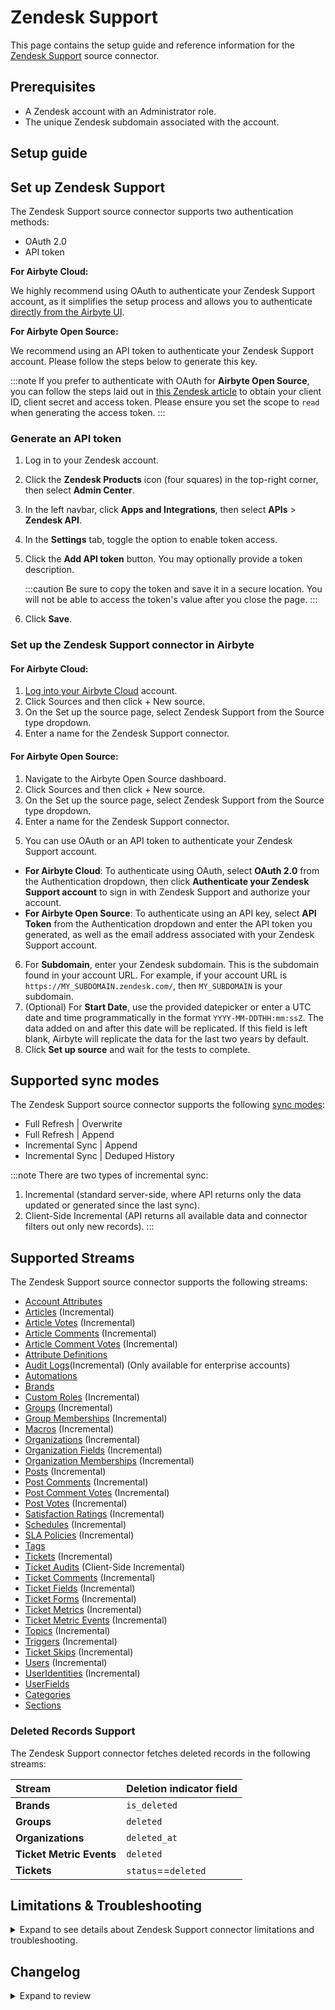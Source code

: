 # Zendesk Support

<HideInUI>

This page contains the setup guide and reference information for the [Zendesk Support](https://www.zendesk.com/) source connector.

</HideInUI>

## Prerequisites

- A Zendesk account with an Administrator role.
- The unique Zendesk subdomain associated with the account.

## Setup guide

## Set up Zendesk Support

The Zendesk Support source connector supports two authentication methods:

- OAuth 2.0
- API token

<!-- env:cloud -->

**For Airbyte Cloud:**

We highly recommend using OAuth to authenticate your Zendesk Support account, as it simplifies the setup process and allows you to authenticate [directly from the Airbyte UI](#set-up-the-zendesk-support-source-connector).

<!-- /env:cloud -->

<!-- env:oss -->

**For Airbyte Open Source:**

We recommend using an API token to authenticate your Zendesk Support account. Please follow the steps below to generate this key.

:::note
If you prefer to authenticate with OAuth for **Airbyte Open Source**, you can follow the steps laid out in [this Zendesk article](https://support.zendesk.com/hc/en-us/articles/4408845965210) to obtain your client ID, client secret and access token. Please ensure you set the scope to `read` when generating the access token.
:::

### Generate an API token

1. Log in to your Zendesk account.
2. Click the **Zendesk Products** icon (four squares) in the top-right corner, then select **Admin Center**.
3. In the left navbar, click **Apps and Integrations**, then select **APIs** > **Zendesk API**.
4. In the **Settings** tab, toggle the option to enable token access.
5. Click the **Add API token** button. You may optionally provide a token description.

   :::caution
   Be sure to copy the token and save it in a secure location. You will not be able to access the token's value after you close the page.
   :::

6. Click **Save**.
<!-- /env:oss -->

### Set up the Zendesk Support connector in Airbyte

<!-- env:cloud -->

#### For Airbyte Cloud:

1. [Log into your Airbyte Cloud](https://cloud.airbyte.com/workspaces) account.
2. Click Sources and then click + New source.
3. On the Set up the source page, select Zendesk Support from the Source type dropdown.
4. Enter a name for the Zendesk Support connector.
   <!-- /env:cloud -->
   <!-- env:oss -->

#### For Airbyte Open Source:

1. Navigate to the Airbyte Open Source dashboard.
2. Click Sources and then click + New source.
3. On the Set up the source page, select Zendesk Support from the Source type dropdown.
4. Enter a name for the Zendesk Support connector.
<!-- /env:oss -->
5. You can use OAuth or an API token to authenticate your Zendesk Support account.
<!-- env:cloud -->

- **For Airbyte Cloud**: To authenticate using OAuth, select **OAuth 2.0** from the Authentication dropdown, then click **Authenticate your Zendesk Support account** to sign in with Zendesk Support and authorize your account.
  <!-- /env:cloud -->
  <!-- env:oss -->
- **For Airbyte Open Source**: To authenticate using an API key, select **API Token** from the Authentication dropdown and enter the API token you generated, as well as the email address associated with your Zendesk Support account.
<!-- /env:oss -->

6. For **Subdomain**, enter your Zendesk subdomain. This is the subdomain found in your account URL. For example, if your account URL is `https://MY_SUBDOMAIN.zendesk.com/`, then `MY_SUBDOMAIN` is your subdomain.
7. (Optional) For **Start Date**, use the provided datepicker or enter a UTC date and time programmatically in the format `YYYY-MM-DDTHH:mm:ssZ`. The data added on and after this date will be replicated. If this field is left blank, Airbyte will replicate the data for the last two years by default.
8. Click **Set up source** and wait for the tests to complete.
<!-- /env:oss -->

<HideInUI>

## Supported sync modes

The Zendesk Support source connector supports the following [sync modes](https://docs.airbyte.com/cloud/core-concepts/#connection-sync-modes):

- Full Refresh | Overwrite
- Full Refresh | Append
- Incremental Sync | Append
- Incremental Sync | Deduped History

:::note
There are two types of incremental sync:

1. Incremental (standard server-side, where API returns only the data updated or generated since the last sync).
2. Client-Side Incremental (API returns all available data and connector filters out only new records).
   :::

## Supported Streams

The Zendesk Support source connector supports the following streams:

- [Account Attributes](https://developer.zendesk.com/api-reference/ticketing/ticket-management/skill_based_routing/#list-account-attributes)
- [Articles](https://developer.zendesk.com/api-reference/help_center/help-center-api/articles/#list-articles) \(Incremental\)
- [Article Votes](https://developer.zendesk.com/api-reference/help_center/help-center-api/votes/#list-votes) \(Incremental\)
- [Article Comments](https://developer.zendesk.com/api-reference/help_center/help-center-api/article_comments/#list-comments) \(Incremental\)
- [Article Comment Votes](https://developer.zendesk.com/api-reference/help_center/help-center-api/votes/#list-votes) \(Incremental\)
- [Attribute Definitions](https://developer.zendesk.com/api-reference/ticketing/ticket-management/skill_based_routing/#list-routing-attribute-definitions)
- [Audit Logs](https://developer.zendesk.com/api-reference/ticketing/account-configuration/audit_logs/#list-audit-logs)\(Incremental\) (Only available for enterprise accounts)
- [Automations](https://developer.zendesk.com/api-reference/ticketing/business-rules/automations/#list-automations)
- [Brands](https://developer.zendesk.com/api-reference/ticketing/account-configuration/brands/#list-brands)
- [Custom Roles](https://developer.zendesk.com/api-reference/ticketing/account-configuration/custom_roles/#list-custom-roles) \(Incremental\)
- [Groups](https://developer.zendesk.com/rest_api/docs/support/groups) \(Incremental\)
- [Group Memberships](https://developer.zendesk.com/rest_api/docs/support/group_memberships) \(Incremental\)
- [Macros](https://developer.zendesk.com/rest_api/docs/support/macros) \(Incremental\)
- [Organizations](https://developer.zendesk.com/rest_api/docs/support/organizations) \(Incremental\)
- [Organization Fields](https://developer.zendesk.com/api-reference/ticketing/organizations/organization_fields/#list-organization-fields) \(Incremental\)
- [Organization Memberships](https://developer.zendesk.com/api-reference/ticketing/organizations/organization_memberships/) \(Incremental\)
- [Posts](https://developer.zendesk.com/api-reference/help_center/help-center-api/posts/#list-posts) \(Incremental\)
- [Post Comments](https://developer.zendesk.com/api-reference/help_center/help-center-api/post_comments/#list-comments) \(Incremental\)
- [Post Comment Votes](https://developer.zendesk.com/api-reference/help_center/help-center-api/votes/#list-votes) \(Incremental\)
- [Post Votes](https://developer.zendesk.com/api-reference/help_center/help-center-api/votes/#list-votes) \(Incremental\)
- [Satisfaction Ratings](https://developer.zendesk.com/rest_api/docs/support/satisfaction_ratings) \(Incremental\)
- [Schedules](https://developer.zendesk.com/api-reference/ticketing/ticket-management/schedules/#list-schedules) \(Incremental\)
- [SLA Policies](https://developer.zendesk.com/rest_api/docs/support/sla_policies) \(Incremental\)
- [Tags](https://developer.zendesk.com/rest_api/docs/support/tags)
- [Tickets](https://developer.zendesk.com/api-reference/ticketing/ticket-management/incremental_exports/#incremental-ticket-export-time-based) \(Incremental\)
- [Ticket Audits](https://developer.zendesk.com/rest_api/docs/support/ticket_audits) \(Client-Side Incremental\)
- [Ticket Comments](https://developer.zendesk.com/api-reference/ticketing/ticket-management/incremental_exports/#incremental-ticket-event-export) \(Incremental\)
- [Ticket Fields](https://developer.zendesk.com/rest_api/docs/support/ticket_fields) \(Incremental\)
- [Ticket Forms](https://developer.zendesk.com/rest_api/docs/support/ticket_forms) \(Incremental\)
- [Ticket Metrics](https://developer.zendesk.com/rest_api/docs/support/ticket_metrics) \(Incremental\)
- [Ticket Metric Events](https://developer.zendesk.com/api-reference/ticketing/tickets/ticket_metric_events/) \(Incremental\)
- [Topics](https://developer.zendesk.com/api-reference/help_center/help-center-api/topics/#list-topics) \(Incremental\)
- [Triggers](https://developer.zendesk.com/api-reference/ticketing/business-rules/triggers/#list-ticket-triggers) \(Incremental\)
- [Ticket Skips](https://developer.zendesk.com/api-reference/ticketing/tickets/ticket_skips/) \(Incremental\)
- [Users](https://developer.zendesk.com/api-reference/ticketing/ticket-management/incremental_exports/#incremental-user-export) \(Incremental\)
- [UserIdentities](https://developer.zendesk.com/api-reference/ticketing/users/user_identities/) \(Incremental\)
- [UserFields](https://developer.zendesk.com/api-reference/ticketing/users/user_fields/#list-user-fields)
- [Categories](https://developer.zendesk.com/api-reference/help_center/help-center-api/categories/#list-categories)
- [Sections](https://developer.zendesk.com/api-reference/help_center/help-center-api/sections/#list-sections)

### Deleted Records Support

The Zendesk Support connector fetches deleted records in the following streams:

| Stream                   | Deletion indicator field |
| :----------------------- | :----------------------- |
| **Brands**               | `is_deleted`             |
| **Groups**               | `deleted`                |
| **Organizations**        | `deleted_at`             |
| **Ticket Metric Events** | `deleted`                |
| **Tickets**              | `status`==`deleted`      |

## Limitations & Troubleshooting

<details>
<summary>
Expand to see details about Zendesk Support connector limitations and troubleshooting.
</summary>

### Connector limitations

#### Rate limiting

The connector is restricted by normal Zendesk [requests limitation](https://developer.zendesk.com/rest_api/docs/support/usage_limits).

The Zendesk connector ideally should not run into Zendesk API limitations under normal usage. [Create an issue](https://github.com/airbytehq/airbyte/issues) if you see any rate limit issues that are not automatically retried successfully.

### Troubleshooting

- Check out common troubleshooting issues for the Zendesk Support source connector on our [Airbyte Forum](https://github.com/airbytehq/airbyte/discussions).

</details>

## Changelog

<details>
  <summary>Expand to review</summary>

| Version     | Date       | Pull Request                                             | Subject                                                                                                                                                                                                                            |
|:------------|:-----------|:---------------------------------------------------------|:-----------------------------------------------------------------------------------------------------------------------------------------------------------------------------------------------------------------------------------|
| 4.10.10 | 2025-09-02 | [65729](https://github.com/airbytehq/airbyte/pull/65729) | Update dependencies |
| 4.10.9 | 2025-08-26 | [65558](https://github.com/airbytehq/airbyte/pull/65558) | Update dependencies |
| 4.10.8 | 2025-08-23 | [65403](https://github.com/airbytehq/airbyte/pull/65403) | Update dependencies |
| 4.10.7 | 2025-08-09 | [64867](https://github.com/airbytehq/airbyte/pull/64867) | Update dependencies |
| 4.10.6 | 2025-08-02 | [64366](https://github.com/airbytehq/airbyte/pull/64366) | Update dependencies |
| 4.10.5 | 2025-07-26 | [64067](https://github.com/airbytehq/airbyte/pull/64067) | Update dependencies |
| 4.10.4 | 2025-07-20 | [63673](https://github.com/airbytehq/airbyte/pull/63673) | Update dependencies |
| 4.10.3 | 2025-07-12 | [63238](https://github.com/airbytehq/airbyte/pull/63238) | Update dependencies |
| 4.10.2 | 2025-07-05 | [62691](https://github.com/airbytehq/airbyte/pull/62691) | Update dependencies |
| 4.10.1 | 2025-06-28 | [60736](https://github.com/airbytehq/airbyte/pull/60736) | Update dependencies |
| 4.10.0 | 2025-06-26 | [62099](https://github.com/airbytehq/airbyte/pull/62099) | Promoting release candidate 4.10.0-rc.1 to a main version. |
| 4.10.0-rc.1 | 2025-06-17 | [61599](https://github.com/airbytehq/airbyte/pull/61599)     | Migrate to manifest-only format.                                                                                                                                                                                                   |
| 4.9.1       | 2025-05-10 | [60014](https://github.com/airbytehq/airbyte/pull/60014) | Update dependencies                                                                                                                                                                                                                |
| 4.9.0       | 2025-05-05 | [56419](https://github.com/airbytehq/airbyte/pull/56419) | Adapt file-transfer records to latest protocol, requires platform >= 1.7.0, destination-s3 >= 1.8.0                                                                                                                                |
| 4.8.7       | 2025-05-04 | [59531](https://github.com/airbytehq/airbyte/pull/59531) | Update dependencies                                                                                                                                                                                                                |
| 4.8.6       | 2025-04-26 | [58917](https://github.com/airbytehq/airbyte/pull/58917) | Update dependencies                                                                                                                                                                                                                |
| 4.8.5       | 2025-04-19 | [58547](https://github.com/airbytehq/airbyte/pull/58547) | Update dependencies                                                                                                                                                                                                                |
| 4.8.4       | 2025-04-13 | [58042](https://github.com/airbytehq/airbyte/pull/58042) | Update dependencies                                                                                                                                                                                                                |
| 4.8.3       | 2025-04-05 | [57389](https://github.com/airbytehq/airbyte/pull/57389) | Update dependencies                                                                                                                                                                                                                |
| 4.8.2       | 2025-03-29 | [55157](https://github.com/airbytehq/airbyte/pull/55157) | Update dependencies                                                                                                                                                                                                                |
| 4.8.1       | 2025-03-25 | [56405](https://github.com/airbytehq/airbyte/pull/56405) | Fix empty child state migration issue                                                                                                                                                                                              |
| 4.8.0       | 2025-03-25 | [56354](https://github.com/airbytehq/airbyte/pull/56354) | Migrate posts to low-code                                                                                                                                                                                                          |
| 4.7.2       | 2025-03-11 | [55676](https://github.com/airbytehq/airbyte/pull/55676) | Prepare posts stream for low-code migration                                                                                                                                                                                        |
| 4.7.1       | 2025-02-26 | [54696](https://github.com/airbytehq/airbyte/pull/54696) | Update requests-mock dependency versionb                                                                                                                                                                                           |
| 4.7.0       | 2025-02-24 | [54656](https://github.com/airbytehq/airbyte/pull/54656) | Promoting release candidate 4.7.0-rc.1 to a main version.                                                                                                                                                                          |
| 4.7.0-rc.1  | 2025-02-13 | [53620](https://github.com/airbytehq/airbyte/pull/53620) | Replace ZendeskSupportAuditLogsIncrementalSync with low-code DatetimeBasedCursor                                                                                                                                                   |
| 4.6.0       | 2024-12-09 | [47939](https://github.com/airbytehq/airbyte/pull/47939) | Add `User Identities` stream                                                                                                                                                                                                       |
| 4.5.0       | 2024-12-02 | [48761](https://github.com/airbytehq/airbyte/pull/48761) | Add `Categories` and `Sections` stream                                                                                                                                                                                             |
| 4.4.4       | 2025-02-08 | [51943](https://github.com/airbytehq/airbyte/pull/51943) | Update dependencies                                                                                                                                                                                                                |
| 4.4.3       | 2025-02-03 | [52625](https://github.com/airbytehq/airbyte/pull/52625) | Update error message during check for `organization_access_enabled`                                                                                                                                                                |
| 4.4.2       | 2025-01-11 | [48309](https://github.com/airbytehq/airbyte/pull/48309) | Starting with this version, the Docker image is now rootless. Please note that this and future versions will not be compatible with Airbyte versions earlier than 0.64                                                             |
| 4.4.1       | 2024-12-13 | [48889](https://github.com/airbytehq/airbyte/pull/48889) | Check if `start_date` exist in check operation                                                                                                                                                                                     |
| 4.4.0       | 2024-11-11 | [48379](https://github.com/airbytehq/airbyte/pull/48379) | Make DatetimeBasedCursor syncs concurrent                                                                                                                                                                                          |
| 4.3.3       | 2024-10-28 | [47663](https://github.com/airbytehq/airbyte/pull/47663) | Update dependencies                                                                                                                                                                                                                |
| 4.3.2       | 2024-10-21 | [47202](https://github.com/airbytehq/airbyte/pull/47202) | Update dependencies and expected records                                                                                                                                                                                           |
| 4.3.1       | 2024-10-12 | [46794](https://github.com/airbytehq/airbyte/pull/46794) | Update dependencies                                                                                                                                                                                                                |
| 4.3.0       | 2024-10-09 | [46096](https://github.com/airbytehq/airbyte/pull/46096) | Updates `TicketMetrics` stream for improved reliability for long syncs, updates state cursor field to `_ab_updated_at`, automatically migrates legacy state                                                                        |
| 4.2.3       | 2024-10-05 | [46408](https://github.com/airbytehq/airbyte/pull/46408) | Update dependencies                                                                                                                                                                                                                |
| 4.2.2       | 2024-09-28 | [45784](https://github.com/airbytehq/airbyte/pull/45784) | Update dependencies                                                                                                                                                                                                                |
| 4.2.1       | 2024-09-14 | [45561](https://github.com/airbytehq/airbyte/pull/45561) | Update dependencies                                                                                                                                                                                                                |
| 4.2.0       | 2024-09-10 | [44610](https://github.com/airbytehq/airbyte/pull/44610) | Add `Automations` and `Triggers` stream                                                                                                                                                                                            |
| 4.1.1       | 2024-09-07 | [45215](https://github.com/airbytehq/airbyte/pull/45215) | Update dependencies                                                                                                                                                                                                                |
| 4.1.0       | 2024-09-06 | [45187](https://github.com/airbytehq/airbyte/pull/45187) | Migrate to CDK v5                                                                                                                                                                                                                  |
| 4.0.2       | 2024-08-31 | [44965](https://github.com/airbytehq/airbyte/pull/44965) | Update dependencies                                                                                                                                                                                                                |
| 4.0.1       | 2024-08-24 | [44692](https://github.com/airbytehq/airbyte/pull/44692) | Update dependencies                                                                                                                                                                                                                |
| 4.0.0       | 2024-08-19 | [44096](https://github.com/airbytehq/airbyte/pull/44096) | Stream `Tags`: use cursor based pagination                                                                                                                                                                                         |
| 3.0.1       | 2024-08-17 | [44324](https://github.com/airbytehq/airbyte/pull/44324) | Update dependencies                                                                                                                                                                                                                |
| 3.0.0       | 2024-08-13 | [43446](https://github.com/airbytehq/airbyte/pull/43446) | `TicketMetrics` stream: updates cursor field to `generated_timestamp`                                                                                                                                                              |
| 2.7.3       | 2024-08-12 | [43900](https://github.com/airbytehq/airbyte/pull/43900) | Update dependencies                                                                                                                                                                                                                |
| 2.7.2       | 2024-08-10 | [43614](https://github.com/airbytehq/airbyte/pull/43614) | Update dependencies                                                                                                                                                                                                                |
| 2.7.1       | 2024-08-03 | [41799](https://github.com/airbytehq/airbyte/pull/41799) | Update dependencies                                                                                                                                                                                                                |
| 2.7.0       | 2024-08-02 | [42975](https://github.com/airbytehq/airbyte/pull/42975) | Migrate to CDK v4.3.0                                                                                                                                                                                                              |
| 2.6.13      | 2024-07-31 | [42892](https://github.com/airbytehq/airbyte/pull/42892) | Update BackoffStrategy interface to be up-to-date with latest parent interface.                                                                                                                                                    |
| 2.6.12      | 2024-07-25 | [42519](https://github.com/airbytehq/airbyte/pull/42519) | Update error message for permission issue.                                                                                                                                                                                         |
| 2.6.11      | 2024-07-18 | [42100](https://github.com/airbytehq/airbyte/pull/42100) | Raise config error on 403/404 status code.                                                                                                                                                                                         |
| 2.6.10      | 2024-07-10 | [41436](https://github.com/airbytehq/airbyte/pull/41436) | Fix unit test                                                                                                                                                                                                                      |
| 2.6.9       | 2024-07-10 | [41390](https://github.com/airbytehq/airbyte/pull/41390) | Update dependencies                                                                                                                                                                                                                |
| 2.6.8       | 2024-07-09 | [40025](https://github.com/airbytehq/airbyte/pull/40025) | Update dependencies                                                                                                                                                                                                                |
| 2.6.7       | 2024-07-09 | [41032](https://github.com/airbytehq/airbyte/pull/41032) | Use latest `CDK`: 3.0.0                                                                                                                                                                                                            |
| 2.6.6       | 2024-06-27 | [40592](https://github.com/airbytehq/airbyte/pull/40592) | Updated to use latest `CDK` version, fixed `cursor pagination` logic                                                                                                                                                               |
| 2.6.5       | 2024-05-23 | [38607](https://github.com/airbytehq/airbyte/pull/38607) | Migrate to cursor based pagination in stream `Organization memberships`                                                                                                                                                            |
| 2.6.4       | 2024-05-20 | [38310](https://github.com/airbytehq/airbyte/pull/38310) | Fix record filter for `Ticket Metrics` stream                                                                                                                                                                                      |
| 2.6.3       | 2024-05-02 | [36669](https://github.com/airbytehq/airbyte/pull/36669) | Schema descriptions                                                                                                                                                                                                                |
| 2.6.2       | 2024-02-05 | [37761](https://github.com/airbytehq/airbyte/pull/37761) | Add stop condition for `Ticket Audits` when recieved old records; Ignore 403 and 404 status codes.                                                                                                                                 |
| 2.6.1       | 2024-04-30 | [37723](https://github.com/airbytehq/airbyte/pull/37723) | Add %Y-%m-%dT%H:%M:%S%z to cursor_datetime_formats                                                                                                                                                                                 |
| 2.6.0       | 2024-04-29 | [36823](https://github.com/airbytehq/airbyte/pull/36823) | Migrate to low code; Add new stream `Ticket Activities`                                                                                                                                                                            |
| 2.5.0       | 2024-04-25 | [36388](https://github.com/airbytehq/airbyte/pull/36388) | Fix data type of field in `Tickets` stream schema stream.                                                                                                                                                                          |
| 2.4.1       | 2024-04-20 | [37450](https://github.com/airbytehq/airbyte/pull/37450) | Fix parsing response for `Ticket Metrics` stream.                                                                                                                                                                                  |
| 2.4.0       | 2024-04-09 | [36897](https://github.com/airbytehq/airbyte/pull/36897) | Fix long-running syncs for `Ticket Metrics`, `Ticket Audits` and `Satisfaction Ratings` streams.                                                                                                                                   |
| 2.3.0       | 2024-03-26 | [36403](https://github.com/airbytehq/airbyte/pull/36403) | Unpin CDK version, add record counts to state messages                                                                                                                                                                             |
| 2.2.8       | 2024-02-09 | [35083](https://github.com/airbytehq/airbyte/pull/35083) | Manage dependencies with Poetry.                                                                                                                                                                                                   |
| 2.2.7       | 2024-02-05 | [34840](https://github.com/airbytehq/airbyte/pull/34840) | Fix missing fields in schema                                                                                                                                                                                                       |
| 2.2.6       | 2024-01-11 | [34064](https://github.com/airbytehq/airbyte/pull/34064) | Skip 504 Error for stream `Ticket Audits`                                                                                                                                                                                          |
| 2.2.5       | 2024-01-08 | [34010](https://github.com/airbytehq/airbyte/pull/34010) | Prepare for airbyte-lib                                                                                                                                                                                                            |
| 2.2.4       | 2023-12-20 | [33680](https://github.com/airbytehq/airbyte/pull/33680) | Fix pagination issue for streams related to incremental export sync                                                                                                                                                                |
| 2.2.3       | 2023-12-14 | [33435](https://github.com/airbytehq/airbyte/pull/33435) | Fix 504 Error for stream Ticket Audits                                                                                                                                                                                             |
| 2.2.2       | 2023-12-01 | [33012](https://github.com/airbytehq/airbyte/pull/33012) | Increase number of retries for backoff policy to 10                                                                                                                                                                                |
| 2.2.1       | 2023-11-10 | [32440](https://github.com/airbytehq/airbyte/pull/32440) | Made refactoring to improve code maintainability                                                                                                                                                                                   |
| 2.2.0       | 2023-10-31 | [31999](https://github.com/airbytehq/airbyte/pull/31999) | Extended the `CustomRoles` stream schema                                                                                                                                                                                           |
| 2.1.1       | 2023-10-23 | [31702](https://github.com/airbytehq/airbyte/pull/31702) | Base image migration: remove Dockerfile and use the python-connector-base image                                                                                                                                                    |
| 2.1.0       | 2023-10-19 | [31606](https://github.com/airbytehq/airbyte/pull/31606) | Added new field `reply_time_in_seconds` to the `Ticket Metrics` stream schema                                                                                                                                                      |
| 2.0.0       | 2023-09-15 | [30440](https://github.com/airbytehq/airbyte/pull/30440) | Remove stream `Deleted Tickets`                                                                                                                                                                                                    |
| 1.7.0       | 2023-09-11 | [30259](https://github.com/airbytehq/airbyte/pull/30259) | Add stream `Deleted Tickets`                                                                                                                                                                                                       |
| 1.6.0       | 2023-09-09 | [30168](https://github.com/airbytehq/airbyte/pull/30168) | Make `start_date` field optional                                                                                                                                                                                                   |
| 1.5.1       | 2023-09-05 | [30142](https://github.com/airbytehq/airbyte/pull/30142) | Handle non-JSON Response                                                                                                                                                                                                           |
| 1.5.0       | 2023-09-04 | [30138](https://github.com/airbytehq/airbyte/pull/30138) | Add new Streams: `Article Votes`, `Article Comments`, `Article Comment Votes`                                                                                                                                                      |
| 1.4.0       | 2023-09-04 | [30134](https://github.com/airbytehq/airbyte/pull/30134) | Add incremental support for streams: `custom Roles`, `Schedules`, `SLA Policies`                                                                                                                                                   |
| 1.3.0       | 2023-08-30 | [30031](https://github.com/airbytehq/airbyte/pull/30031) | Add new streams: `Articles`, `Organization Fields`                                                                                                                                                                                 |
| 1.2.2       | 2023-08-30 | [29998](https://github.com/airbytehq/airbyte/pull/29998) | Fix typo in stream `AttributeDefinitions`: field condition                                                                                                                                                                         |
| 1.2.1       | 2023-08-30 | [29991](https://github.com/airbytehq/airbyte/pull/29991) | Remove Custom availability strategy                                                                                                                                                                                                |
| 1.2.0       | 2023-08-29 | [29940](https://github.com/airbytehq/airbyte/pull/29940) | Add undeclared fields to schemas                                                                                                                                                                                                   |
| 1.1.1       | 2023-08-29 | [29904](https://github.com/airbytehq/airbyte/pull/29904) | Make `Organizations` stream incremental                                                                                                                                                                                            |
| 1.1.0       | 2023-08-28 | [29891](https://github.com/airbytehq/airbyte/pull/29891) | Add stream `UserFields`                                                                                                                                                                                                            |
| 1.0.0       | 2023-07-27 | [28774](https://github.com/airbytehq/airbyte/pull/28774) | Fix retry logic & update cursor for `Tickets` stream                                                                                                                                                                               |
| 0.11.0      | 2023-08-10 | [27208](https://github.com/airbytehq/airbyte/pull/27208) | Add stream `Topics`                                                                                                                                                                                                                |
| 0.10.7      | 2023-08-09 | [29256](https://github.com/airbytehq/airbyte/pull/29256) | Update tooltip descriptions in spec                                                                                                                                                                                                |
| 0.10.6      | 2023-08-04 | [29031](https://github.com/airbytehq/airbyte/pull/29031) | Reverted `advancedAuth` spec changes                                                                                                                                                                                               |
| 0.10.5      | 2023-08-01 | [28910](https://github.com/airbytehq/airbyte/pull/28910) | Updated `advancedAuth` broken references                                                                                                                                                                                           |
| 0.10.4      | 2023-07-25 | [28397](https://github.com/airbytehq/airbyte/pull/28397) | Handle 404 Error                                                                                                                                                                                                                   |
| 0.10.3      | 2023-07-24 | [28612](https://github.com/airbytehq/airbyte/pull/28612) | Fix pagination for stream `TicketMetricEvents`                                                                                                                                                                                     |
| 0.10.2      | 2023-07-19 | [28487](https://github.com/airbytehq/airbyte/pull/28487) | Remove extra page from params                                                                                                                                                                                                      |
| 0.10.1      | 2023-07-10 | [28096](https://github.com/airbytehq/airbyte/pull/28096) | Replace `offset` pagination with `cursor` pagination                                                                                                                                                                               |
| 0.10.0      | 2023-07-06 | [27991](https://github.com/airbytehq/airbyte/pull/27991) | Add streams: `PostVotes`, `PostCommentVotes`                                                                                                                                                                                       |
| 0.9.0       | 2023-07-05 | [27961](https://github.com/airbytehq/airbyte/pull/27961) | Add stream: `Post Comments`                                                                                                                                                                                                        |
| 0.8.1       | 2023-06-27 | [27765](https://github.com/airbytehq/airbyte/pull/27765) | Bugfix: Nonetype error while syncing more then 100000 organizations                                                                                                                                                                |
| 0.8.0       | 2023-06-09 | [27156](https://github.com/airbytehq/airbyte/pull/27156) | Add stream `Posts`                                                                                                                                                                                                                 |
| 0.7.0       | 2023-06-27 | [27436](https://github.com/airbytehq/airbyte/pull/27436) | Add Ticket Skips stream                                                                                                                                                                                                            |
| 0.6.0       | 2023-06-27 | [27450](https://github.com/airbytehq/airbyte/pull/27450) | Add Skill Based Routing streams                                                                                                                                                                                                    |
| 0.5.0       | 2023-06-26 | [27735](https://github.com/airbytehq/airbyte/pull/27735) | License Update: Elv2 stream stream                                                                                                                                                                                                 |
| 0.4.0       | 2023-06-16 | [27431](https://github.com/airbytehq/airbyte/pull/27431) | Add Organization Memberships stream                                                                                                                                                                                                |
| 0.3.1       | 2023-06-02 | [26945](https://github.com/airbytehq/airbyte/pull/26945) | Make `Ticket Metrics` stream to use cursor pagination                                                                                                                                                                              |
| 0.3.0       | 2023-05-23 | [26347](https://github.com/airbytehq/airbyte/pull/26347) | Add stream `Audit Logs` logs`                                                                                                                                                                                                      |
| 0.2.30      | 2023-05-23 | [26414](https://github.com/airbytehq/airbyte/pull/26414) | Added missing handlers when `empty json` or `JSONDecodeError` is received                                                                                                                                                          |
| 0.2.29      | 2023-04-18 | [25214](https://github.com/airbytehq/airbyte/pull/25214) | Add missing fields to `Tickets` stream                                                                                                                                                                                             |
| 0.2.28      | 2023-03-21 | [24053](https://github.com/airbytehq/airbyte/pull/24053) | Fix stream `sla_policies` schema data type error (events.value)                                                                                                                                                                    |
| 0.2.27      | 2023-03-22 | [22817](https://github.com/airbytehq/airbyte/pull/22817) | Specified date formatting in specification                                                                                                                                                                                         |
| 0.2.26      | 2023-03-20 | [24252](https://github.com/airbytehq/airbyte/pull/24252) | Handle invalid `start_date` when checking connection                                                                                                                                                                               |
| 0.2.25      | 2023-02-28 | [22308](https://github.com/airbytehq/airbyte/pull/22308) | Add `AvailabilityStrategy` for all streams                                                                                                                                                                                         |
| 0.2.24      | 2023-02-17 | [23246](https://github.com/airbytehq/airbyte/pull/23246) | Handle `StartTimeTooRecent` error for Tickets stream                                                                                                                                                                               |
| 0.2.23      | 2023-02-15 | [23035](https://github.com/airbytehq/airbyte/pull/23035) | Handle 403 Error                                                                                                                                                                                                                   |
| 0.2.22      | 2023-02-14 | [22483](https://github.com/airbytehq/airbyte/pull/22483) | Fix test; handle 400 error                                                                                                                                                                                                         |
| 0.2.21      | 2023-01-27 | [22027](https://github.com/airbytehq/airbyte/pull/22027) | Set `AvailabilityStrategy` for streams explicitly to `None`                                                                                                                                                                        |
| 0.2.20      | 2022-12-28 | [20900](https://github.com/airbytehq/airbyte/pull/20900) | Remove synchronous time.sleep, add logging, reduce backoff time                                                                                                                                                                    |
| 0.2.19      | 2022-12-09 | [19967](https://github.com/airbytehq/airbyte/pull/19967) | Fix reading response for more than 100k records                                                                                                                                                                                    |
| 0.2.18      | 2022-11-29 | [19432](https://github.com/airbytehq/airbyte/pull/19432) | Revert changes from version 0.2.15, use a test read instead                                                                                                                                                                        |
| 0.2.17      | 2022-11-24 | [19792](https://github.com/airbytehq/airbyte/pull/19792) | Transform `ticket_comments.via` "-" to null                                                                                                                                                                                        |
| 0.2.16      | 2022-09-28 | [17326](https://github.com/airbytehq/airbyte/pull/17326) | Migrate to per-stream states.                                                                                                                                                                                                      |
| 0.2.15      | 2022-08-03 | [15233](https://github.com/airbytehq/airbyte/pull/15233) | Added `subscription plan` check on `streams discovery` step to remove streams that are not accessible for fetch due to subscription plan restrictions                                                                              |
| 0.2.14      | 2022-07-27 | [15036](https://github.com/airbytehq/airbyte/pull/15036) | Convert `ticket_audits.previous_value` values to string                                                                                                                                                                            |
| 0.2.13      | 2022-07-21 | [14829](https://github.com/airbytehq/airbyte/pull/14829) | Convert `tickets.custom_fields` values to string                                                                                                                                                                                   |
| 0.2.12      | 2022-06-30 | [14304](https://github.com/airbytehq/airbyte/pull/14304) | Fixed Pagination for Group Membership stream                                                                                                                                                                                       |
| 0.2.11      | 2022-06-24 | [14112](https://github.com/airbytehq/airbyte/pull/14112) | Fixed "Retry-After" non integer value                                                                                                                                                                                              |
| 0.2.10      | 2022-06-14 | [13757](https://github.com/airbytehq/airbyte/pull/13757) | Fixed the bug with `TicketMetrics` stream, HTTP Error 429, caused by lots of API requests                                                                                                                                          |
| 0.2.9       | 2022-05-27 | [13261](https://github.com/airbytehq/airbyte/pull/13261) | Bugfix for the unhandled [ChunkedEncodingError](https://github.com/airbytehq/airbyte/issues/12591) and [ConnectionError](https://github.com/airbytehq/airbyte/issues/12155)                                                        |
| 0.2.8       | 2022-05-20 | [13055](https://github.com/airbytehq/airbyte/pull/13055) | Fixed minor issue for stream `ticket_audits` schema                                                                                                                                                                                |
| 0.2.7       | 2022-04-27 | [12335](https://github.com/airbytehq/airbyte/pull/12335) | Adding fixtures to mock time.sleep for connectors that explicitly sleep                                                                                                                                                            |
| 0.2.6       | 2022-04-19 | [12122](https://github.com/airbytehq/airbyte/pull/12122) | Fixed the bug when only 100,000 Users are synced [11895](https://github.com/airbytehq/airbyte/issues/11895) and fixed bug when `start_date` is not used on user stream [12059](https://github.com/airbytehq/airbyte/issues/12059). |
| 0.2.5       | 2022-04-05 | [11727](https://github.com/airbytehq/airbyte/pull/11727) | Fixed the bug when state was not parsed correctly                                                                                                                                                                                  |
| 0.2.4       | 2022-04-04 | [11688](https://github.com/airbytehq/airbyte/pull/11688) | Small documentation corrections                                                                                                                                                                                                    |
| 0.2.3       | 2022-03-23 | [11349](https://github.com/airbytehq/airbyte/pull/11349) | Fixed the bug when Tickets stream didn't return deleted records                                                                                                                                                                    |
| 0.2.2       | 2022-03-17 | [11237](https://github.com/airbytehq/airbyte/pull/11237) | Fixed the bug when TicketComments stream didn't return all records                                                                                                                                                                 |
| 0.2.1       | 2022-03-15 | [11162](https://github.com/airbytehq/airbyte/pull/11162) | Added support of OAuth2.0 authentication method                                                                                                                                                                                    |
| 0.2.0       | 2022-03-01 | [9456](https://github.com/airbytehq/airbyte/pull/9456)   | Update source to use future requests                                                                                                                                                                                               |
| 0.1.12      | 2022-01-25 | [9785](https://github.com/airbytehq/airbyte/pull/9785)   | Add additional log messages                                                                                                                                                                                                        |
| 0.1.11      | 2021-12-21 | [8987](https://github.com/airbytehq/airbyte/pull/8987)   | Update connector fields title/description                                                                                                                                                                                          |
| 0.1.9       | 2021-12-16 | [8616](https://github.com/airbytehq/airbyte/pull/8616)   | Adds Brands, CustomRoles and Schedules streams                                                                                                                                                                                     |
| 0.1.8       | 2021-11-23 | [8050](https://github.com/airbytehq/airbyte/pull/8168)   | Adds TicketMetricEvents stream                                                                                                                                                                                                     |
| 0.1.7       | 2021-11-23 | [8058](https://github.com/airbytehq/airbyte/pull/8058)   | Added support of AccessToken authentication                                                                                                                                                                                        |
| 0.1.6       | 2021-11-18 | [8050](https://github.com/airbytehq/airbyte/pull/8050)   | Fix wrong types for schemas, add TypeTransformer                                                                                                                                                                                   |
| 0.1.5       | 2021-10-26 | [7679](https://github.com/airbytehq/airbyte/pull/7679)   | Add ticket_id and ticket_comments                                                                                                                                                                                                  |
| 0.1.4       | 2021-10-26 | [7377](https://github.com/airbytehq/airbyte/pull/7377)   | Fix initially_assigned_at type in ticket metrics                                                                                                                                                                                   |
| 0.1.3       | 2021-10-17 | [7097](https://github.com/airbytehq/airbyte/pull/7097)   | Corrected the connector's specification                                                                                                                                                                                            |
| 0.1.2       | 2021-10-16 | [6513](https://github.com/airbytehq/airbyte/pull/6513)   | Fixed TicketComments stream                                                                                                                                                                                                        |
| 0.1.1       | 2021-09-02 | [5787](https://github.com/airbytehq/airbyte/pull/5787)   | Fixed incremental logic for the ticket_comments stream                                                                                                                                                                             |
| 0.1.0       | 2021-07-21 | [4861](https://github.com/airbytehq/airbyte/pull/4861)   | Created CDK native zendesk connector                                                                                                                                                                                               |

</details>

</HideInUI>
